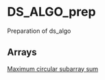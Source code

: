 # DS_ALGO_prep
Preparation of ds_algo
## Arrays
<a href="https://www.geeksforgeeks.org/maximum-contiguous-circular-sum/">Maximum circular subarray sum</a> 
